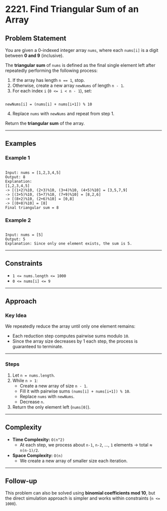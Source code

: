 # 2221. Find Triangular Sum of an Array

## Problem Statement

You are given a 0-indexed integer array `nums`, where each `nums[i]` is a digit between **0 and 9** (inclusive).

The **triangular sum** of `nums` is defined as the final single element left after repeatedly performing the following process:

1. If the array has length `n == 1`, stop.
2. Otherwise, create a new array `newNums` of length `n - 1`.
3. For each index `i` (`0 <= i < n - 1`), set:

```

newNums[i] = (nums[i] + nums[i+1]) % 10

```

4. Replace `nums` with `newNums` and repeat from step 1.

Return the **triangular sum** of the array.

---

## Examples

### Example 1

```

Input: nums = [1,2,3,4,5]
Output: 8
Explanation:
[1,2,3,4,5]
-> [(1+2)%10, (2+3)%10, (3+4)%10, (4+5)%10] = [3,5,7,9]
-> [(3+5)%10, (5+7)%10, (7+9)%10] = [8,2,6]
-> [(8+2)%10, (2+6)%10] = [0,8]
-> [(0+8)%10] = [8]
Final triangular sum = 8

```

### Example 2

```

Input: nums = [5]
Output: 5
Explanation: Since only one element exists, the sum is 5.

```

---

## Constraints

- `1 <= nums.length <= 1000`
- `0 <= nums[i] <= 9`

---

## Approach

### Key Idea

We repeatedly reduce the array until only one element remains:

- Each reduction step computes pairwise sums modulo `10`.
- Since the array size decreases by 1 each step, the process is guaranteed to terminate.

---

### Steps

1. Let `n = nums.length`.
2. While `n > 1`:
   - Create a new array of size `n - 1`.
   - Fill it with pairwise sums `(nums[i] + nums[i+1]) % 10`.
   - Replace `nums` with `newNums`.
   - Decrease `n`.
3. Return the only element left (`nums[0]`).

---

## Complexity

- **Time Complexity:** `O(n^2)`
  - At each step, we process about `n-1`, `n-2`, ..., `1` elements → total ≈ `n(n-1)/2`.
- **Space Complexity:** `O(n)`
  - We create a new array of smaller size each iteration.

---

## Follow-up

This problem can also be solved using **binomial coefficients mod 10**, but the direct simulation approach is simpler and works within constraints (`n <= 1000`).

```


```
